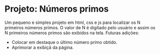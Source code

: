 # Projeto: Números primos
Um pequeno e simples projeto em html, css e js para localizar os N primeiros números primos.
O valor de N é digitado pelo usuário e assim os N primeiros números primos são exibidos na tela.
Futuras adições:
 - Colocar em destaque o último número primo obtido.
 - Aprimorar a exibiçã da página.